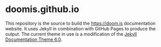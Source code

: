 # doomis.github.io

This repository is the source to build the https://doom.is documentation website. It uses Jekyll in combination with GitHub Pages to produce the output.  The current theme in use is a modification of the [Jekyll Documentation Theme 6.0](https://github.com/tomjoht/documentation-theme-jekyll). 
